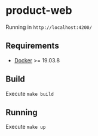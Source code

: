 # product-web

Running in `http://localhost:4200/`

## Requirements

- [Docker](https://docs.docker.com/engine/install/ubuntu/) >= 19.03.8

## Build

Execute `make build`

## Running

Execute `make up`
